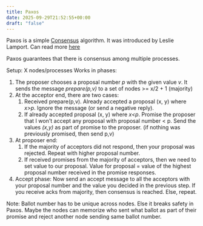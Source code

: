 ```yaml
---
title: Paxos
date: 2025-09-29T21:52:55+00:00
draft: "false"
---
```


Paxos is a simple [Consensus](/posts/consensus) algorithm. 
It was introduced by Leslie Lamport. Can read more [here](https://lamport.azurewebsites.net/pubs/paxos-simple.pdf)

Paxos guarantees that there is consensus among multiple processes.

Setup: X nodes/processes
Works in phases:
1. The proposer chooses a proposal number *p* with the given value *v*. It sends the message *prepare(p,v)* to a set of nodes >= x/2 + 1 (majority)
2. At the acceptor end, there are two cases:
	1. Received prepare(p,v). Already accepted a proposal (x, y) where *x>p*. Ignore the message (or send a negative reply).
	2. If already accepted proposal (x, y) where *x<p*. Promise the proposer that I won't accept any proposal with proposal number < p. Send the values *(x,y)* as part of promise to the proposer. (if nothing was previously promised, then send p,v)
3. At proposer end:
	1. If the majority of acceptors did not respond, then your proposal was rejected. Repeat with higher proposal number.
	2. If received promises from the majority of acceptors, then we need to set value to our proposal.  Value for proposal = value of the highest proposal number received in the promise responses. 
4. Accept phase: Now send an accept message to all the acceptors with your proposal number and the value you decided in the previous step. If you receive acks from majority, then consensus is reached. Else, repeat.

Note: Ballot number has to be unique across nodes. Else it breaks safety in Paxos. Maybe the nodes can memorize who sent what ballot as part of their promise and reject another node sending same ballot number.


